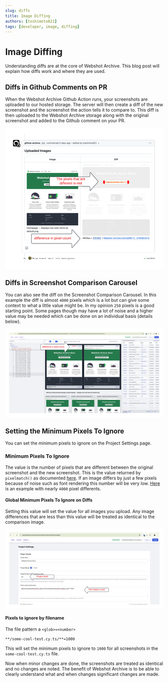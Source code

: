 ```yaml
---
slug: diffs
title: Image Diffing
authors: [toshimoto821]
tags: [developer, image, diffing]
---
```


# Image Diffing

Understanding diffs are at the core of Webshot Archive. This blog post will explain how diffs work and where they are used.

## Diffs in Github Comments on PR

When the Webshot Archive Github Action runs, your screenshots are uploaded to our hosted storage. The server will then create a diff of the new screenshot and the screenshot the action tells it to compare to. This diff is then uploaded to the Webshot Archive storage along with the original screenshot and added to the Github comment on your PR.

![Github Comment with Diff](./pixel-diff-github.png)

## Diffs in Screenshot Comparison Carousel

You can also see the diff on the Screenshot Comparison Carousel. In this example the diff is almost `4000` pixels which is a lot but can give some context to what a little value might be. In my opinion `250` pixels is a good starting point. Some pages though may have a lot of noise and a higher value may be needed which can be done on an individual basis (details below).

![Screenshot Comparison Carousel](./pixel-diff-webshot-archive.png)

<!-- truncate -->

## Setting the Minimum Pixels To Ignore

You can set the minimum pixels to ignore on the Project Settings page.

### Minimum Pixels To Ignore

The value is the number of pixels that are different between the original screenshot and the new screenshot. This is the value returned by `pixelmatch()` as documented [here](https://github.com/mapbox/pixelmatch?tab=readme-ov-file#pixelmatch). If an image differs by just a few pixels because of noise such as font rendering this number will be very low. [Here](https://github.com/toshimoto821/webshot-archive-docs/pull/2) is an example with nearly `4000` pixel differents.

#### Global Minimum Pixels To Ignore on Diffs

Setting this value will set the value for all images you upload. Any image differences that are less than this value will be treated as identical to the comparison image.

![Project Settings](./pixel-diff-setting.png)

#### Pixels to ignore by filename

The file pattern a `<glob>=<number>`

```text
**/some-cool-test.cy.ts/**=1000
```

This will set the minimum pixels to ignore to `1000` for all screenshots in the `some-cool-test.cy.ts` file.

Now when minor changes are done, the screenshots are treated as identical and no changes are noted. The benefit of Webshot Archive is to be able to clearly understand what and when changes significant changes are made.
